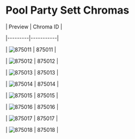 # Pool Party Sett Chromas


| Preview | Chroma ID |

|---------|-----------|

| ![875011](https://raw.communitydragon.org/latest/plugins/rcp-be-lol-game-data/global/default/v1/champion-chroma-images/875/875011.png) | 875011 |

| ![875012](https://raw.communitydragon.org/latest/plugins/rcp-be-lol-game-data/global/default/v1/champion-chroma-images/875/875012.png) | 875012 |

| ![875013](https://raw.communitydragon.org/latest/plugins/rcp-be-lol-game-data/global/default/v1/champion-chroma-images/875/875013.png) | 875013 |

| ![875014](https://raw.communitydragon.org/latest/plugins/rcp-be-lol-game-data/global/default/v1/champion-chroma-images/875/875014.png) | 875014 |

| ![875015](https://raw.communitydragon.org/latest/plugins/rcp-be-lol-game-data/global/default/v1/champion-chroma-images/875/875015.png) | 875015 |

| ![875016](https://raw.communitydragon.org/latest/plugins/rcp-be-lol-game-data/global/default/v1/champion-chroma-images/875/875016.png) | 875016 |

| ![875017](https://raw.communitydragon.org/latest/plugins/rcp-be-lol-game-data/global/default/v1/champion-chroma-images/875/875017.png) | 875017 |

| ![875018](https://raw.communitydragon.org/latest/plugins/rcp-be-lol-game-data/global/default/v1/champion-chroma-images/875/875018.png) | 875018 |